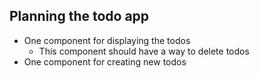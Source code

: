 ## Planning the todo app

- One component for displaying the todos
  - This component should have a way to delete todos
- One component for creating new todos
